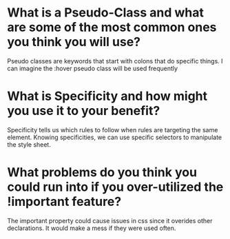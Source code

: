 # What is a Pseudo-Class and what are some of the most common ones you think you will use?
Pseudo classes are keywords that start with colons that do specific things. I can imagine the :hover pseudo class will be used frequently
# What is Specificity and how might you use it to your benefit?
Specificity tells us which rules to follow when rules are targeting the same element. Knowing specificities, we can use specific selectors to manipulate the style sheet.
# What problems do you think you could run into if you over-utilized the !important feature?
The important property could cause issues in css since it overides other declarations. It would make a mess if they were used often.